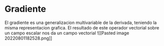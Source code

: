 # Gradiente
El gradiente es una generalizacion multivariable de la derivada, teniendo la misma representacion grafica. El resultado de este operador vectorial sobre un campo escalar nos da un campo vectorial
![[Pasted image 20220801182528.png]]
